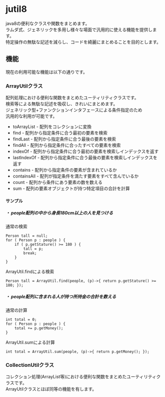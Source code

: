 # jutil8
java8の便利なクラスや関数をまとめます。  
ラムダ式、ジェネリックを多用し様々な場面で汎用的に使える機能を提供します。  
特定操作の無駄な記述を減らし、コードを綺麗にまとめることを目的とします。

## 機能
現在の利用可能な機能は以下の通りです。

### ArrayUtilクラス
配列処理における便利な関数をまとめたユーティリティクラスです。  
検索等による無駄な記述を吸収し、きれいにまとめます。  
ジェネリック型+ファンクションインタフェースによる条件指定のため  
汎用的な利用が可能です。  
* toArrayList - 配列をコレクションに変換
* find - 配列から指定条件に合う最初の要素を検索
* findLast - 配列から指定条件に合う最後の要素を検索
* findAll - 配列から指定条件に合ったすべての要素を検索
* indexOf - 配列から指定条件に合う最初の要素を検索しインデックスを返す
* lastIndexOf - 配列から指定条件に合う最後の要素を検索しインデックスを返す
* contains - 配列から指定条件の要素が含まれているか
* containsAll - 配列が指定条件を満たす要素をすべて含んでいるか
* count - 配列から条件にあう要素の数を数える
* sum - 配列の要素オブジェクトが持つ特定項目の合計を計算

#### サンプル
##### ・ people配列の中から身長180cm以上の人を見つける  
通常の検索

    Person tall = null;
    for ( Person p : people ) {
        if ( p.getStature() >= 180 ) {
            tall = p;
            break;
        }
    }
    
ArrayUtil.findによる検索

    Person tall = ArrayUtil.find(people, (p)->{ return p.getStature() >= 180; });

##### ・ people配列に含まれる人が持つ所持金の合計を数える
通常の計算

    int total = 0;
    for ( Person p : people ) {
        total += p.getMoney();
    }

ArrayUtil.sumによる計算

    int total = ArrayUtil.sum(people, (p)->{ return p.getMoney(); });

### CollectionUtilクラス
コレクション処理(ArrayList等)における便利な関数をまとめたユーティリティクラスです。  
ArrayUtilクラスとほぼ同等の機能を有します。  


